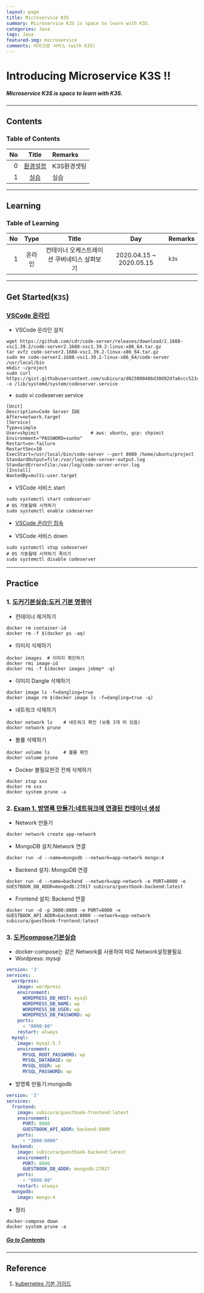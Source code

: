 ```yaml
---
layout: page
title: Microservice K3S
summary: Microservice K3S is space to learn with K3S.
categories: Java
tags: Java
featured-img: microservice
comments: 마이크로 서비스 (with K3S)
---
```


# Introducing Microservice K3S !!

#####  Microservice K3S is space to learn with K3S.

---

## Contents

### Table of Contents

|No|Title|Remarks|
|--:|:-:|:--|
|0|[환경설정](#get-started)|K3S환경셋팅|
|1|[실습](#practice)|실습|

---

## Learning

### Table of Learning

|No|Type|Title|Day|Remarks|
|-:|:-:|:--:|:-:|:--|
|1|온라인|컨테이너 오케스트레이션 쿠버네티스 살펴보기|2020.04.15 ~ 2020.05.15|`k3s`|

---

## Get Started(`K3S`)

### [VSCode 온라인](https://github.com/subicura/workshop-init/blob/master/99_code_server.md)

* VSCode 온라인 설치
```shell
wget https://github.com/cdr/code-server/releases/download/2.1688-vsc1.39.2/code-server2.1688-vsc1.39.2-linux-x86_64.tar.gz
tar xvfz code-server2.1688-vsc1.39.2-linux-x86_64.tar.gz
sudo mv code-server2.1688-vsc1.39.2-linux-x86_64/code-server /usr/local/bin
mkdir ~/project
sudo curl https://gist.githubusercontent.com/subicura/d025000486d30d92dfa6ccc523c3f5e3/raw/2e93bb0dca992523a3e3a6fdba95d2f3526c52db/codeserver.service -o /lib/systemd/system/codeserver.service
```

* sudo vi codeserver.service  
```shell
[Unit]
Description=Code Server IDE
After=network.target
[Service]
Type=simple
User=shpimit                   # aws: ubuntu, gcp: shpimit
Environment="PASSWORD=sunho"
Restart=on-failure
RestartSec=10
ExecStart=/usr/local/bin/code-server --port 8080 /home/ubuntu/project
StandardOutput=file:/var/log/code-server-output.log
StandardError=file:/var/log/code-server-error.log
[Install]
WantedBy=multi-user.target
```

* VSCode 서비스 start
```shell
sudo systemctl start codeserver
# OS 가동될때 시작하기
sudo systemctl enable codeserver
```

* [VSCode 온라인 접속](http://xxxx:8080)

* VSCode 서비스 down
```shell
sudo systemctl stop codeserver
# OS 가동될때 시작하기 죽이기
sudo systemctl disable codeserver
```

---

## Practice

### 1. [도커기본실습:도커 기본 명령어](https://github.com/subicura/workshop-k8s-basic/blob/master/guide/guide-01.md#task-1-docker-기본-실습)

* 컨테이너 제거하기
```shell
docker rm container-id
docker rm -f $(docker ps -aq)
```

* 이미지 삭제하기
```shell
docker images  # 이미지 확인하기
docker rmi image-id
docker rmi -f $(docker images jobmp* -q) 
```

* 이미지 Dangle 삭제하기
```shell
docker image ls -f=dangling=true
docker image rm $(docker image ls -f=dangling=true -q)
```

* 네트워크 삭제하기
```shell
docker network ls    # 네트워크 확인 (보통 3개 떠 있음)
docker network prune
```

* 볼륨 삭제하기
```shell
docker volume ls     # 볼륨 확인
docker volume prune
```

* Docker 불필요한것 전체 삭제하기
```shell
docker stop xxx
docker rm xxx
docker system prune -a
```
### 2. [Exam 1. 방명록 만들기:네트워크에 연결된 컨테이너 생성](https://github.com/subicura/workshop-k8s-basic/blob/master/guide/guide-01.md#task-1-docker-기본-실습)

* Network 만들기
```shell
docker network create app-network
```

* MongoDB 설치:Network 연결
```shell
docker run -d --name=mongodb --network=app-network mongo:4
```

* Backend 설치: MongoDB 연결
```shell
docker run -d --name=backend --network=app-network -e PORT=8000 -e GUESTBOOK_DB_ADDR=mongodb:27017 subicura/guestbook-backend:latest
```

* Frontend 설치: Backend 연결
```shell
docker run -d -p 3000:8000 -e PORT=8000 -e GUESTBOOK_API_ADDR=backend:8000 --network=app-network subicura/guestbook-frontend:latest
```

### 3. [도커compose기본실습](https://github.com/subicura/workshop-k8s-basic/blob/master/guide/guide-02.md#task-1-docker-compose-기본-실습)

* docker-compose는 같은 Network를 사용하여 따로 Network설정불필요
* Wordpress: mysql
```yml
version: '3'
services:
  wordpress:
    image: wordpress
    environment:
      WORDPRESS_DB_HOST: mysql
      WORDPRESS_DB_NAME: wp
      WORDPRESS_DB_USER: wp
      WORDPRESS_DB_PASSWORD: wp
    ports:
      - "8000:80"
    restart: always
  mysql:
    image: mysql:5.7
    environment:
      MYSQL_ROOT_PASSWORD: wp
      MYSQL_DATABASE: wp
      MYSQL_USER: wp
      MYSQL_PASSWORD: wp
```

* 방명록 만들기:mongodb
```yml
version: '3'
services:
  frontend:
    image: subicura/guestbook-frontend:latest
    environment:
      PORT: 8000
      GUESTBOOK_API_ADDR: backend:8000
    ports:
      - "3000:8000"
  backend:
    image: subicura/guestbook-backend:latest
    environment:
      PORT: 8000
      GUESTBOOK_DB_ADDR: mongodb:27017
    ports:
      - "8000:80"
    restart: always
  mongodb:
    image: mongo:4
```

* 정리
```shell
docker-compose down
docker system prune -a
```

##### [Go to Contents](#contents)

---

## Reference

1. [kubernetes 기본 가이드](https://github.com/subicura/workshop-k8s-basic)

